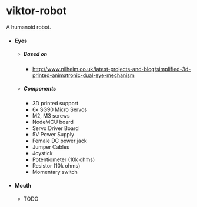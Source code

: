 # viktor-robot
A humanoid robot.

- #### Eyes
    - ##### Based on
        - http://www.nilheim.co.uk/latest-projects-and-blog/simplified-3d-printed-animatronic-dual-eye-mechanism
    - ##### Components
        - 3D printed support
        - 6x SG90 Micro Servos
        - M2, M3 screws
        - NodeMCU board
        - Servo Driver Board
        - 5V Power Supply
        - Female DC power jack
        - Jumper Cables
        - Joystick
        - Potentiometer (10k ohms)
        - Resistor (10k ohms)
        - Momentary switch
- #### Mouth
    - TODO